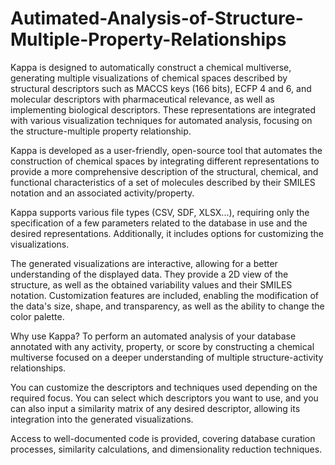 # Autimated-Analysis-of-Structure-Multiple-Property-Relationships


Kappa is designed to automatically construct a chemical multiverse, generating multiple visualizations of chemical spaces described by structural descriptors such as MACCS keys (166 bits), ECFP 4 and 6, and molecular descriptors with pharmaceutical relevance, as well as implementing biological descriptors. These representations are integrated with various visualization techniques for automated analysis, focusing on the structure-multiple property relationship.

Kappa is developed as a user-friendly, open-source tool that automates the construction of chemical spaces by integrating different representations to provide a more comprehensive description of the structural, chemical, and functional characteristics of a set of molecules described by their SMILES notation and an associated activity/property.

Kappa supports various file types (CSV, SDF, XLSX...), requiring only the specification of a few parameters related to the database in use and the desired representations. Additionally, it includes options for customizing the visualizations.

The generated visualizations are interactive, allowing for a better understanding of the displayed data. They provide a 2D view of the structure, as well as the obtained variability values and their SMILES notation. Customization features are included, enabling the modification of the data's size, shape, and transparency, as well as the ability to change the color palette.

Why use Kappa?
To perform an automated analysis of your database annotated with any activity, property, or score by constructing a chemical multiverse focused on a deeper understanding of multiple structure-activity relationships. 

You can customize the descriptors and techniques used depending on the required focus. You can select which descriptors you want to use, and you can also input a similarity matrix of any desired descriptor, allowing its integration into the generated visualizations.

Access to well-documented code is provided, covering database curation processes, similarity calculations, and dimensionality reduction techniques.
